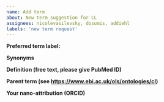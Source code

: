 ```yaml
---
name: Add term
about: New term suggestion for CL
assignees: nicolevasilevsky, dosumis, addiehl
labels: 'new term request'
---
```


**Preferred term label:**


**Synonyms**


**Definition (free text, please give PubMed ID)**


**Parent term (see https://www.ebi.ac.uk/ols/ontologies/cl)**


**Your nano-attribution (ORCID)**



